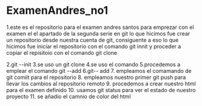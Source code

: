 # ExamenAndres_no1
1.este es el repositorio para el examen andres santos
para emprezar con el examen el el apartado de la segunda serie en git lo que hicimos fue crear un repositorio desde nuestra cuenta de git, consiguente a eso lo que hicimos fue iniciar el repositorio con el comando git innit y proceder a copiar el repisitoio con el comando git clone


2.git --init 
3.se uso un git clone
4.se uso el comando 
5.procedemos a emplear el comando git --add
6.git-- add
7. empleamos el comamando de git comiit para el repositorio
8. empleamos nuestro primer git push para llevar los cambios al repositorio remoto
9. procedemos a crear nuestro html para el examen definido
10. usamos git status para ver el estado de nuestro proyecto
11. se añadio el camnio de color del html